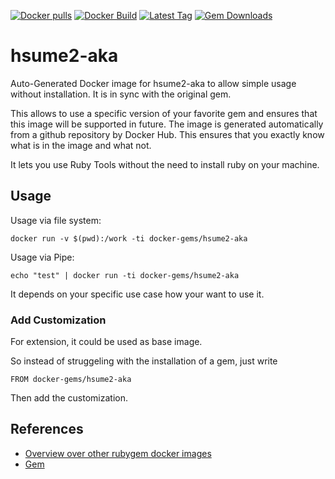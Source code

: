 [![Docker pulls](https://img.shields.io/docker/pulls/rubygem/hsume2-aka.svg)](https://hub.docker.com/r/rubygem/hsume2-aka/)
[![Docker Build](https://img.shields.io/docker/automated/rubygem/hsume2-aka.svg)](https://hub.docker.com/r/rubygem/hsume2-aka/)
[![Latest Tag](https://img.shields.io/github/tag/docker-rubygem/hsume2-aka.svg)](https://hub.docker.com/r/rubygem/hsume2-aka/)
[![Gem Downloads](https://img.shields.io/gem/dt/hsume2-aka.svg)](https://rubygems.org/gems/hsume2-aka/)
# hsume2-aka

Auto-Generated Docker image for hsume2-aka to allow simple usage without installation.
It is in sync with the original gem.

This allows to use a specific version of your favorite gem and ensures that this image will be supported in future.
The image is generated automatically from a github repository by Docker Hub.
This ensures that you exactly know what is in the image and what not.

It lets you use Ruby Tools without the need to install ruby on your machine.

## Usage

Usage via file system:

`docker run -v $(pwd):/work -ti docker-gems/hsume2-aka`

Usage via Pipe:

`echo "test" | docker run -ti docker-gems/hsume2-aka`

It depends on your specific use case how your want to use it.

### Add Customization

For extension, it could be used as base image.

So instead of struggeling with the installation of a gem, just write

`FROM docker-gems/hsume2-aka`

Then add the customization.

## References

 - [Overview over other rubygem docker images](https://github.com/thinkbot/docker-rubygem)
 - [Gem](https://rubygems.org/gems/hsume2-aka/)
